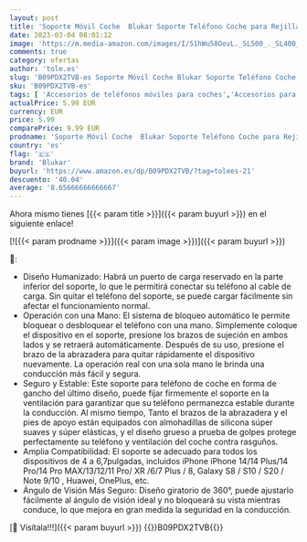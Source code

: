 ```yaml
---
layout: post
title: 'Soporte Móvil Coche  Blukar Soporte Teléfono Coche para Rejilla del Aire - Universal 360° Rotación Soporte Movil para Coche Compatible con iPhone 14/14 Plus/13/13 Pro/12/12 Pro/11  Huawei y Más'
date: 2023-03-04 08:01:12
image: 'https://m.media-amazon.com/images/I/51hWu58OovL._SL500_._SL400_.jpg'
comments: true
category: ofertas
author: 'tole.es'
slug: 'B09PDX2TVB-es Soporte Móvil Coche Blukar Soporte Teléfono Coche para...'
sku: 'B09PDX2TVB-es'
tags: [ 'Accesorios de teléfonos móviles para coches','Accesorios para móviles','Comunicación móvil y accesorios','Cunas de teléfonos móviles para coches','Electrónica','blukar','iphone','🇪🇸', ]
actualPrice: 5.99 EUR
currency: EUR
price: 5.99
comparePrice: 9.99 EUR
prodname: 'Soporte Móvil Coche  Blukar Soporte Teléfono Coche para Rejilla del Aire - Universal 360° Rotación Soporte Movil para Coche Compatible con iPhone 14/14 Plus/13/13 Pro/12/12 Pro/11  Huawei y Más'
country: 'es'
flag: '🇪🇸'
brand: 'Blukar'
buyurl: 'https://www.amazon.es/dp/B09PDX2TVB/?tag=tolees-21'
descuento: '40.04'
average: '8.65666666666667'
---
```


Ahora mismo tienes [{{< param title >}}]({{< param buyurl >}}) en el siguiente enlace!

[![{{< param prodname >}}]({{< param image >}})]({{< param buyurl >}})

🔎:

- Diseño Humanizado: Habrá un puerto de carga reservado en la parte inferior del soporte, lo que le permitirá conectar su teléfono al cable de carga. Sin quitar el teléfono del soporte, se puede cargar fácilmente sin afectar el funcionamiento normal.
- Operación con una Mano: El sistema de bloqueo automático le permite bloquear o desbloquear el teléfono con una mano. Simplemente coloque el dispositivo en el soporte, presione los brazos de sujeción en ambos lados y se retraerá automáticamente. Después de su uso, presione el brazo de la abrazadera para quitar rápidamente el dispositivo nuevamente. La operación real con una sola mano le brinda una conducción más fácil y segura.
- Seguro y Estable: Este soporte para teléfono de coche en forma de gancho del último diseño, puede fijar firmemente el soporte en la ventilación para garantizar que su teléfono permanezca estable durante la conducción. Al mismo tiempo, Tanto el brazos de la abrazadera y el pies de apoyo están equipados con almohadillas de silicona súper suaves y súper elásticas, y el diseño grueso a prueba de golpes protege perfectamente su teléfono y ventilación del coche contra rasguños.
- Amplia Compatibilidad: El soporte se adecuado para todos los dispositivos de 4 a 6,7pulgadas, incluidos iPhone iPhone 14/14 Plus/14 Pro/14 Pro MAX/13/12/11 Pro/ XR /6/7 Plus / 8, Galaxy S8 / S10 / S20 / Note 9/10 , Huawei, OnePlus, etc.
- Ángulo de Visión Más Seguro: Diseño giratorio de 360°, puede ajustarlo fácilmente al ángulo de visión ideal y no bloqueará su vista mientras conduce, lo que mejora en gran medida la seguridad en la conducción.

[🛒 Visítala!!!]({{< param buyurl >}})
{{<world>}}B09PDX2TVB{{</world>}}
